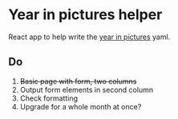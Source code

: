 # Year in pictures helper

React app to help write the [year in pictures](https://github.com/tomnatt/year-in-pictures) yaml.

## Do

1. ~~Basic page with form, two columns~~
2. Output form elements in second column
3. Check formatting
4. Upgrade for a whole month at once?

